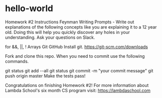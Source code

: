 # hello-world

Homework #2
Instructions
Feynman Writing Prompts - Write out explanations of the following concepts like you are explaining it to a 12 year old. Doing this will help you quickly discover any holes in your understanding. Ask your questions on Slack.

for
&&, ||, !
Arrays
Git
GitHub
Install git. https://git-scm.com/downloads

Fork and clone this repo. When you need to commit use the following commands.

git status
git add --all
git status
git commit -m "your commit message"
git push origin master
Make the tests pass!

Congratulations on finishing Homework #2!
For more information about Lambda School's six month CS program visit: https://lambdaschool.com